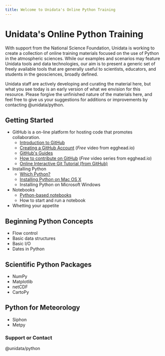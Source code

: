 ```yaml
---
title: Welcome to Unidata's Online Python Training
---
```


# Unidata's Online Python Training
With support from the National Science Foundation, Unidata is working
to create a collection of online training materials focused
on the use of Python in the atmospheric sciences. While our
examples and scenarios may feature Unidata tools and data
technologies, our aim is to present a generic set of freely
available tools that are generally useful to scientists,
educators, and students in the geosciences, broadly defined.

Unidata staff are actively developing and curating the material
here, but what you see today is an early version of what we
envision for this resource. Please forgive the unfinished nature
of the materials here, and feel free to give us your suggestions
for additions or improvements by contacting @unidata/python.

## Getting Started
- GitHub is a on-line platform for hosting code that promotes collaboration.
  - [Introduction to GitHub](https://guides.github.com/activities/hello-world/)
  - [Creating a GitHub Account](https://egghead.io/lessons/javascript-introduction-to-github?series=how-to-contribute-to-an-open-source-project-on-github)
    (*Free* video from egghead.io)
  - [GitHub's Guides](https://guides.github.com/)
  - [How to contribute on GitHub](https://egghead.io/series/how-to-contribute-to-an-open-source-project-on-github)
    (*Free* video series from egghead.io)
  - [Online Interactive Git Tutorial (from GitHub)](https://try.github.io/)
- Installing Python
  - [Which Python?](choosing.html)
  - [Installing Python on Mac OS X](conda-osx.html)
  - Installing Python on Microsoft Windows
- Notebooks
  - [Python-based notebooks](introduction.html)
  - How to start and run a notebook
- Whetting your appetite

## Beginning Python Concepts
- Flow control
- Basic data structures
- Basic I/O
- Dates in Python

## Scientific Python Packages
- NumPy
- Matplotlib
- netCDF
- CartoPy

## Python for Meteorology
- Siphon
- Metpy

### Support or Contact
@unidata/python
